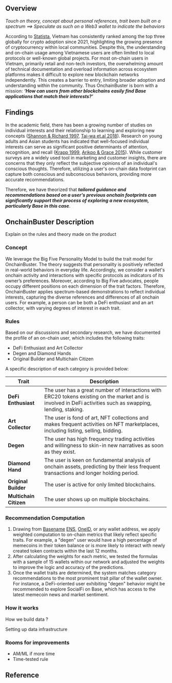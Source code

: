 ## Overview

_Touch on theory, concept about personal references, trait been built on a spectrum ==> Speculate as such on a Web3 wallet to indicate the behaviors_

According to [Statista](https://www.statista.com/topics/9088/cryptocurrencies-in-vietnam/#topicOverview), Vietnam has consistently ranked among the top three globally for crypto adoption since 2021, highlighting the growing presence of cryptocurrency within local communities. Despite this, the understanding and on-chain usage among Vietnamese users are often limited to local protocols or well-known global projects.
For most on-chain users in Vietnam, primarily retail and non-tech investors, the overwhelming amount of technical documentation and overload information across ecosystem platforms makes it difficult to explore new blockchain networks independently. This creates a barrier to entry, limiting broader adoption and understanding within the community.
Thus OnchainBuster is born with a mission: **_‘How can users from other blockchains easily find Base applications that match their interests?’_**

## Findings

In the academic field, there has been a growing number of studies on individual interests and their relationship to learning and exploring new concepts ([Shannon & Richard 1997](https://citeseerx.ist.psu.edu/document?repid=rep1&type=pdf&doi=9b479da552270759001211c073aedb9d193475f2), [Tai-wa et.al 2018](https://link.springer.com/article/10.1007/s40692-018-0122-0)). Research on young adults and Asian students has indicated that well-focused individual interests can serve as significant positive determinants of attention, recognition, and recall ([Krapp 1999](https://www.researchgate.net/profile/Andreas-Krapp-2/publication/233896476_Interest_learning_and_development/links/57d90dc508ae601b39b0a8df/Interest-learning-and-development.pdf), [Arikpo & Grace 2015](https://files.eric.ed.gov/fulltext/EJ1079106.pdf)).
While customer surveys are a widely used tool in marketing and customer insights, there are concerns that they only reflect the subjective opinions of an individual's conscious thoughts. Therefore, utilizing a user's on-chain data footprint can capture both conscious and subconscious behaviors, providing more accurate recommendations.

Therefore, we have theorized that **_tailored guidance and recommendations based on a user's previous onchain footprints can significantly support their process of exploring a new ecosystem, particularly Base in this case_**.

## OnchainBuster Description

Explain on the rules and theory made on the product

### Concept

We leverage the Big Five Personality Model to build the trait model for OnchainBuster. The theory suggests that personality is positively reflected in real-world behaviors in everyday life. Accordingly, we consider a wallet's onchain activity and interactions with specific protocols as indicators of its owner’s preferences. Moreover, according to Big Five advocates, people occupy different positions on each dimension of the trait factors. Therefore, OnchainBuster applies spectrum-based demonstrations to reflect individual interests, capturing the diverse references and differences of all onchain users. For example, a person can be both a DeFi enthusiast and an art collector, with varying degrees of interest in each trait.

### Rules

Based on our discussions and secondary research, we have documented the profile of an on-chain user, which includes the following traits:

- DeFi Enthusiast and Art Collector
- Degen and Diamond Hands
- Original Builder and Multichain Citizen

A specific description of each category is provided below:

| **Trait**              | **Description**                                                                                                                                             |
| ---------------------- | ----------------------------------------------------------------------------------------------------------------------------------------------------------- |
| **DeFi Enthusiast**    | The user has a great number of interactions with ERC20 tokens existing on the market and is involved in DeFi activities such as swapping, lending, staking. |
| **Art Collector**      | The user is fond of art, NFT collections and makes frequent activities on NFT marketplaces, including listing, selling, bidding.                            |
| **Degen**              | The user has high frequency trading activities and willingness to skin-in new narratives as soon as they exist.                                             |
| **Diamond Hand**       | The user is keen on fundamental analysis of onchain assets, predicting by their less frequent transactions and longer holding period.                       |
| **Original Builder**   | The user is active for only limited blockchains.                                                                                                            |
| **Multichain Citizen** | The user shows up on multiple blockchains.                                                                                                                  |

### Recommendation Computation

1. Drawing from [Basename](https://www.base.org/names) [ENS](https://ens.domains/), [OneID](https://www.oneid.xyz/), or any wallet address, we apply weighted computation to on-chain metrics that likely reflect specific traits. For example, a "degen" user would have a high percentage of memecoins in their token balance or is more likely to interact with newly created token contracts within the last 12 months.
2. After calculating the weights for each metric, we tested the formulas with a sample of 15 wallets within our network and adjusted the weights to improve the logic and accuracy of the predictions.
3. Once the wallet traits are determined, the system matches category recommendations to the most prominent trait pillar of the wallet owner. For instance, a DeFi-oriented user exhibiting "degen" behavior might be recommended to explore SocialFi on Base, which has access to the latest memecoin news and market sentiment.

### How it works

How we build data ?

Setting up data infrastructure

### Rooms for improvements

- AM/ML if more time
- Time-tested rule

## Reference
